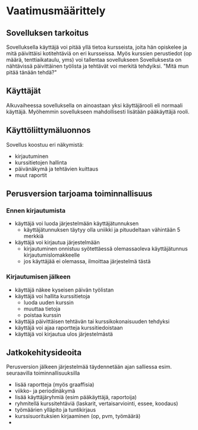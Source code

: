 # Vaatimusmäärittely

## Sovelluksen tarkoitus
Sovelluksella käyttäjä voi pitää yllä tietoa kursseista, joita hän opiskelee ja mitä päivittäisi kotitehtäviä on eri kursseissa. Myös kurssien perustiedot (op määrä, tenttiaikataulu, yms) voi tallentaa sovellukseen
Sovelluksesta on nähtävissä päivittäinen työlista ja tehtävät voi merkitä tehdyiksi. "Mitä mun pitää tänään tehdä?"

## Käyttäjät
Alkuvaiheessa sovelluksella on ainoastaan yksi käyttäjärooli eli normaali käyttäjä. Myöhemmin sovellukseen mahdollisesti lisätään pääkäyttäjä rooli.

## Käyttöliittymäluonnos
Sovellus koostuu eri näkymistä:
- kirjautuminen
- kurssitietojen hallinta
- päivänäkymä ja tehtävien kuittaus
- muut raportit

## Perusversion tarjoama toiminnallisuus

### Ennen kirjautumista
- käyttäjä voi luoda järjestelmään käyttäjätunnuksen
  - käyttäjätunnuksen täytyy olla uniikki ja pituudeltaan vähintään 5 merkkiä
- käyttäjä voi kirjautua järjestelmään
  - kirjautuminen onnistuu syötettäessä olemassaoleva käyttäjätunnus kirjautumislomakkeelle
  - jos käyttäjää ei olemassa, ilmoittaa järjestelmä tästä

### Kirjautumisen jälkeen
- käyttäjä näkee kyseisen päivän työlistan
- käyttäjä voi hallita kurssitietoja
  - luoda uuden kurssin
  - muuttaa tietoja
  - poistaa kurssin
- käyttäjä päivittäisen tehtävän tai kurssikokonaisuuden tehdyksi
- käyttäjä voi ajaa raportteja kurssitiedoistaan
- käyttäjä voi kirjautua ulos järjestelmästä

## Jatkokehitysideoita

Perusversion jälkeen järjestelmää täydennetään ajan salliessa esim. seuraavilla toiminnallisuuksilla
- lisää raportteja (myös graaffisia)
- viikko- ja periodinäkymä
- lisää käyttäjäryhmiä (esim pääkäyttäjä, raportoija)
- ryhmitellä kurssitehtäviä (laskarit, vertaisarviointi, essee, koodaus)
- työmäärien ylläpito ja tuntikirjaus
- kurssisuorituksien kirjaaminen (op, pvm, työmäärä)
-  
